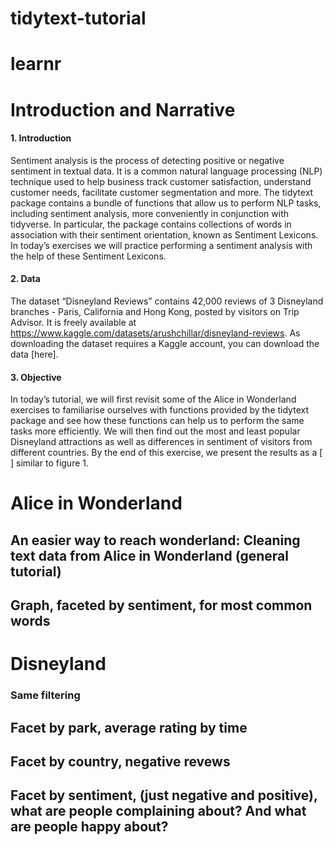 # tidytext-tutorial

# learnr 

# Introduction and Narrative
#### 1.	Introduction
Sentiment analysis is the process of detecting positive or negative sentiment in textual data. It is a common natural language processing (NLP) technique used to help business track customer satisfaction, understand customer needs, facilitate customer segmentation and more.
The tidytext package contains a bundle of functions that allow us to perform NLP tasks, including sentiment analysis, more conveniently in conjunction with tidyverse. In particular, the package contains collections of words in association with their sentiment orientation, known as Sentiment Lexicons. In today’s exercises we will practice performing a sentiment analysis with the help of these Sentiment Lexicons.

#### 2.	Data
The dataset “Disneyland Reviews” contains 42,000 reviews of 3 Disneyland branches - Paris, California and Hong Kong, posted by visitors on Trip Advisor. It is freely available at https://www.kaggle.com/datasets/arushchillar/disneyland-reviews. As downloading the dataset requires a Kaggle account, you can download the data [here].

#### 3.	Objective
In today’s tutorial, we will first revisit some of the Alice in Wonderland exercises to familiarise ourselves with functions provided by the tidytext package and see how these functions can help us to perform the same tasks more efficiently. We will then find out the most and least popular Disneyland attractions as well as differences in sentiment of visitors from different countries. By the end of this exercise, we present the results as a [    ] similar to figure 1.


# Alice in Wonderland

## An easier way to reach wonderland: Cleaning text data from Alice in Wonderland (general tutorial)

## Graph, faceted by sentiment, for most common words

# Disneyland

### Same filtering

## Facet by park, average rating by time

## Facet by country, negative revews

## Facet by sentiment, (just negative and positive), what are people complaining about? And what are people happy about?

